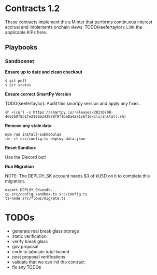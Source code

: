 # Contracts 1.2

These contracts implement the a Minter that performs continuous interest accrual and implements onchain views. 
TODO(keefertaylor): Link the applicable KIPs here.

## Playbooks
### Sandboxnet

**Ensure up to date and clean checkout**
```
$ git pull
$ git status
```

**Ensure correct SmartPy Version**

TODO(keefertaylor): Audit this smartpy version and apply any fixes.
```
sh <(curl -s https://smartpy.io/releases/20210708-4662b0f8b1fe2186a243078f9f1ba0a4aa1c6f16/cli/install.sh)
```

**Remove any stale data**
```
npm run install-submodules
rm -rf src/config.ts deploy-data.json
```

**Reset Sandbox**

Use the Discord bot!

**Run Migration**

NOTE: The DEPLOY_SK account needs $3 of kUSD on it to complete this migration.

```
export DEPLOY_SK=esdk...
cp src/config.sandbox.ts src/config.ts
ts-node src/flows/migrate.ts
```

# TODOs
- generate real break glass storage
- static verification
- verify break glass
- gov proposal
- code to tabulate total loaned.
- post proposal verifications
- validate that we can init the contract
- fix any TODOs